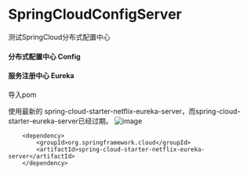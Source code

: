 # SpringCloudConfigServer
测试SpringCloud分布式配置中心

#### 分布式配置中心 Config





#### 服务注册中心 Eureka

导入pom

使用最新的 spring-cloud-starter-netflix-eureka-server，而spring-cloud-starter-eureka-server已经过期。
![image](https://note.youdao.com/yws/public/resource/b31d989cc34e71d1ff7a81db68914c3e/xmlnote/8959119E73CB4DCAB3EE063E442DEDC9/3536)


        <dependency>
            <groupId>org.springframework.cloud</groupId>
            <artifactId>spring-cloud-starter-netflix-eureka-server</artifactId>
        </dependency>